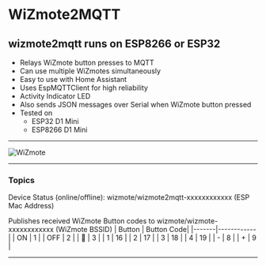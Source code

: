 # WiZmote2MQTT

wizmote2mqtt runs on ESP8266 or ESP32
---
* Relays WiZmote button presses to MQTT
* Can use multiple WiZmotes simultaneously
* Easy to use with Home Assistant
* Uses EspMQTTClient for high reliability
* Activity Indicator LED
* Also sends JSON messages over Serial when WiZmote button pressed
* Tested on
  * ESP32 D1 Mini
  * ESP8266 D1 Mini


---

![WiZmote](https://i.imgur.com/sWICujZ.jpg)

---

### Topics

Device Status (online/offline): wizmote/wizmote2mqtt-xxxxxxxxxxxx (ESP Mac Address)

Publishes received WiZmote Button codes to wizmote/wizmote-xxxxxxxxxxxx (WiZmote BSSID)
| Button | Button Code|
|-------|------------|
| ON    | 1          |
| OFF   | 2          |
| 🌙    | 3          |
| 1     | 16         |
| 2     | 17         |
| 3     | 18         |
| 4     | 19         |
| -     | 8          |
| +     | 9          |

---


